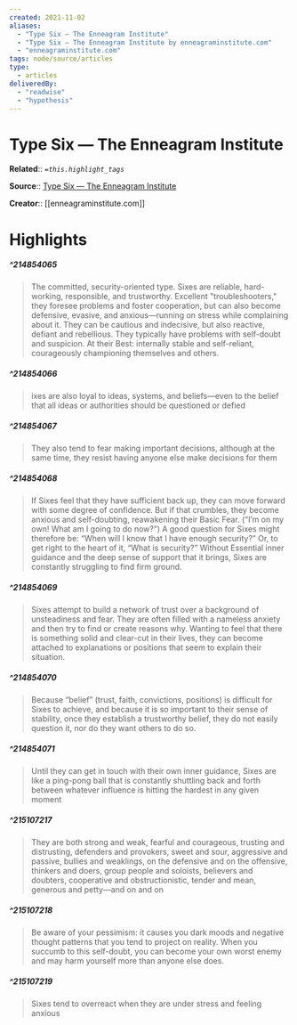 ```yaml
---
created: 2021-11-02
aliases:
  - "Type Six — The Enneagram Institute"
  - "Type Six — The Enneagram Institute by enneagraminstitute.com"
  - "enneagraminstitute.com"
tags: node/source/articles
type:
  - articles
deliveredBy:
  - "readwise"
  - "hypothesis"
---
```

# Type Six — The Enneagram Institute

**Related**:: 
*`=this.highlight_tags`*

**Source**:: [Type Six — The Enneagram Institute](https://www.enneagraminstitute.com/type-6)

**Creator**:: [[enneagraminstitute.com]]

# Highlights
##### ^214854065
  
> The committed, security-oriented type. Sixes are reliable, hard-working, responsible, and trustworthy. Excellent "troubleshooters," they foresee problems and foster cooperation, but can also become defensive, evasive, and anxious—running on stress while complaining about it. They can be cautious and indecisive, but also reactive, defiant and rebellious. They typically have problems with self-doubt and suspicion. At their Best: internally stable and self-reliant, courageously championing themselves and others. 

##### ^214854066
  
> ixes are also loyal to ideas, systems, and beliefs—even to the belief that all ideas or authorities should be questioned or defied 

##### ^214854067
  
> They also tend to fear making important decisions, although at the same time, they resist having anyone else make decisions for them 

##### ^214854068
  
> If Sixes feel that they have sufficient back up, they can move forward with some degree of confidence. But if that crumbles, they become anxious and self-doubting, reawakening their Basic Fear. (“I’m on my own! What am I going to do now?”) A good question for Sixes might therefore be: “When will I know that I have enough security?” Or, to get right to the heart of it, “What is security?” Without Essential inner guidance and the deep sense of support that it brings, Sixes are constantly struggling to find firm ground. 

##### ^214854069
  
> Sixes attempt to build a network of trust over a background of unsteadiness and fear. They are often filled with a nameless anxiety and then try to find or create reasons why. Wanting to feel that there is something solid and clear-cut in their lives, they can become attached to explanations or positions that seem to explain their situation. 

##### ^214854070
  
> Because “belief” (trust, faith, convictions, positions) is difficult for Sixes to achieve, and because it is so important to their sense of stability, once they establish a trustworthy belief, they do not easily question it, nor do they want others to do so. 

##### ^214854071
  
> Until they can get in touch with their own inner guidance, Sixes are like a ping-pong ball that is constantly shuttling back and forth between whatever influence is hitting the hardest in any given moment 

##### ^215107217
  
> They are both strong and weak, fearful and courageous, trusting and distrusting, defenders and provokers, sweet and sour, aggressive and passive, bullies and weaklings, on the defensive and on the offensive, thinkers and doers, group people and soloists, believers and doubters, cooperative and obstructionistic, tender and mean, generous and petty—and on and on 

##### ^215107218
  
> Be aware of your pessimism: it causes you dark moods and negative thought patterns that you tend to project on reality. When you succumb to this self-doubt, you can become your own worst enemy and may harm yourself more than anyone else does. 

##### ^215107219
  
> Sixes tend to overreact when they are under stress and feeling anxious 

